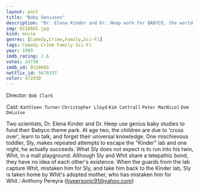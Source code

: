 ```yaml
---
layout: post
title: "Baby Geniuses"
description: "Dr. Elena Kinder and Dr. Heap work for BABYCO, the world's leading manufacturer in baby products. What the public doesn't know, however, is that Dr. Kinder and Dr. Heap are secretly working on cracking the code to baby talk which is actually a highly sophisticated language which allows babies to communicate the knowledge of the secrets of the universe with which they are born. Problems arise when Sly, the smartest of the babies, escapes from the lab and unites the babies of the outside world to help free the babies trapped in the lab. Kinder and Heap must find Sly befo.."
img: 0118665.jpg
kind: movie
genres: [Comedy,Crime,Family,Sci-Fi]
tags: Comedy Crime Family Sci-Fi 
year: 1999
imdb_rating: 2.6
votes: 24730
imdb_id: 0118665
netflix_id: 5670337
color: 472d30
---
```

Director: `Bob Clark`  

Cast: `Kathleen Turner` `Christopher Lloyd` `Kim Cattrall` `Peter MacNicol` `Dom DeLuise` 

Two scientists, Dr. Elena Kinder and Dr. Heep use genius baby studies to fund their Babyco theme park. At age two, the children are due to 'cross over', learn to talk, and forget their universal knowledge. One mischievous toddler, Sly, makes repeated attempts to escape the "Kinder" lab and one night, he actually succeeds. What Sly does not expect is to run into his twin, Whit, in a mall playground. Although Sly and Whit share a telepathic bond, they have no idea of each other's existence. When the guards from the lab capture Whit, mistaken him for Sly, and take him back to the Kinder lab, Sly is taken home by Whit's adopted mother, who has mistaken him for Whit.::Anthony Pereyra {hypersonic91@yahoo.com}